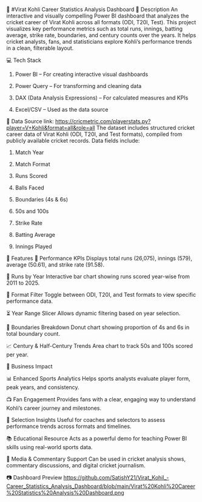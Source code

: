 🏏 #Virat Kohli Career Statistics Analysis Dashboard
📝 Description
An interactive and visually compelling Power BI dashboard that analyzes the cricket career of Virat Kohli across all formats (ODI, T20I, Test). This project visualizes key performance metrics such as total runs, innings, batting average, strike rate, boundaries, and century counts over the years. It helps cricket analysts, fans, and statisticians explore Kohli’s performance trends in a clean, filterable layout.

💻 Tech Stack
1. Power BI – For creating interactive visual dashboards

2. Power Query – For transforming and cleaning data

3. DAX (Data Analysis Expressions) – For calculated measures and KPIs

4. Excel/CSV – Used as the data source

📂 Data Source
link: https://cricmetric.com/playerstats.py?player=V+Kohli&format=all&role=all
The dataset includes structured cricket career data of Virat Kohli (ODI, T20I, and Test formats), compiled from publicly available cricket records. Data fields include:

1. Match Year

2. Match Format

3. Runs Scored

4. Balls Faced

5. Boundaries (4s & 6s)

6. 50s and 100s

7. Strike Rate

8. Batting Average

9. Innings Played

🚀 Features
🎯 Performance KPIs
    Displays total runs (26,075), innings (579), average (50.61), and strike rate (91.58).

📅 Runs by Year
    Interactive bar chart showing runs scored year-wise from 2011 to 2025.

🧭 Format Filter
    Toggle between ODI, T20I, and Test formats to view specific performance data.

⏳ Year Range Slicer
    Allows dynamic filtering based on year selection.

🎯 Boundaries Breakdown
    Donut chart showing proportion of 4s and 6s in total boundary count.

📈 Century & Half-Century Trends
    Area chart to track 50s and 100s scored per year.

📌 Business Impact

📊 Enhanced Sports Analytics
  Helps sports analysts evaluate player form, peak years, and consistency.

📺 Fan Engagement
  Provides fans with a clear, engaging way to understand Kohli’s career journey and milestones.

🏏 Selection Insights
  Useful for coaches and selectors to assess performance trends across formats and timelines.

📚 Educational Resource
  Acts as a powerful demo for teaching Power BI skills using real-world sports data.

🎥 Media & Commentary Support
  Can be used in cricket analysis shows, commentary discussions, and digital cricket journalism.

📷 Dashboard Preview
    https://github.com/SatishY21/Virat_Kohil_-Career_Statistics_Analysis_Dashboard/blob/main/Virat%20Kohli%20Career%20Statistics%20Analysis%20Dashboard.png
